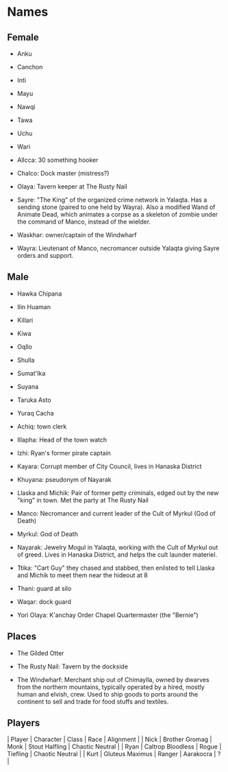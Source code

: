 # Names

## Female

- Anku
- Canchon
- Inti
- Mayu
- Nawqi
- Tawa
- Uchu
- Wari

- Allcca: 30 something hooker
- Chalco: Dock master (mistress?)
- Olaya: Tavern keeper at The Rusty Nail
- Sayre: "The King" of the organized crime network in Yalaqta.  Has a sending stone (paired to one held by Wayra).  Also a modified Wand of Animate Dead, which animates a corpse as a skeleton of zombie under the command of Manco, instead of the wielder.
- Waskhar: owner/captain of the Windwharf
- Wayra: Lieutenant of Manco, necromancer outside Yalaqta giving Sayre orders and support.

## Male

- Hawka Chipana
- Ilin Huaman
- Killari
- Kiwa
- Oqllo
- Shulla
- Sumat'Ika
- Suyana
- Taruka Asto
- Yuraq Cacha

- Achiq: town clerk
- Illapha: Head of the town watch
- Izhi: Ryan's former pirate captain
- Kayara: Corrupt member of City Council, lives in Hanaska District
- Khuyana: pseudonym of Nayarak
- Llaska and Michik: Pair of former petty criminals, edged out by the new "king" in town.  Met the party at The Rusty Nail
- Manco: Necromancer and current leader of the Cult of Myrkul (God of Death)
- Myrkul: God of Death
- Nayarak: Jewelry Mogul in Yalaqta, working with the Cult of Myrkul out of greed.  Lives in Hanaska District, and helps the cult launder materiel.
- Ttika: "Cart Guy" they chased and stabbed, then enlisted to tell Llaska and Michik to meet them near the hideout at 8
- Thani: guard at silo
- Waqar: dock guard
- Yori Olaya: K'anchay Order Chapel Quartermaster (the "Bernie")


## Places

- The Gilded Otter

- The Rusty Nail: Tavern by the dockside
- The Windwharf: Merchant ship out of Chimaylla, owned by dwarves from the northern mountains, typically operated by a hired, mostly human and elvish, crew.  Used to ship goods to ports around the continent to sell and trade for food stuffs and textiles.


## Players

| Player |     Character     |  Class |      Race      |       Alignment |
|  Nick  |   Brother Gromag  |  Monk  | Stout Halfling | Chaotic Neutral |
|  Ryan  | Caltrop Bloodless |  Rogue |    Tiefling    | Chaotic Neutral |
|  Kurt  |  Gluteus Maximus  | Ranger |   Aarakocra    |               ? |

